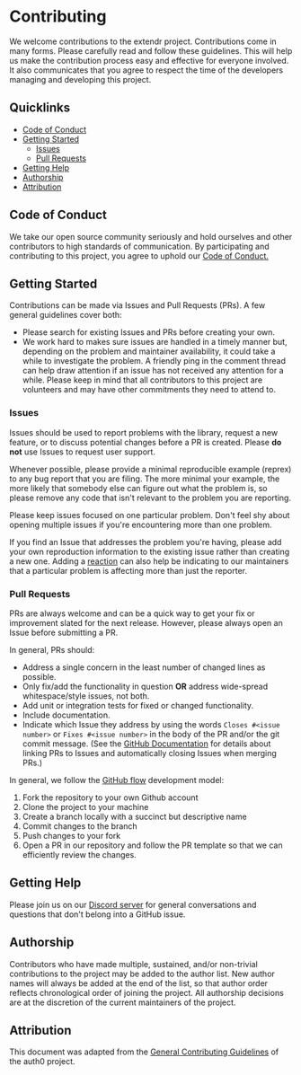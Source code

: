 # Contributing

We welcome contributions to the extendr project. Contributions come in many forms. Please carefully read and follow these guidelines. This will help us make the contribution process easy and effective for everyone involved. It also communicates that you agree to respect the time of the developers managing and developing this project.


## Quicklinks

* [Code of Conduct](#code-of-conduct)
* [Getting Started](#getting-started)
    * [Issues](#issues)
    * [Pull Requests](#pull-requests)
* [Getting Help](#getting-help)
* [Authorship](#authorship)
* [Attribution](#attribution)

## Code of Conduct

We take our open source community seriously and hold ourselves and other contributors to high standards of communication. By participating and contributing to this project, you agree to uphold our [Code of Conduct.](https://github.com/extendr/extendr/blob/master/CODE-OF-CONDUCT.md)

## Getting Started

Contributions can be made via Issues and Pull Requests (PRs). A few general guidelines cover both:

- Please search for existing Issues and PRs before creating your own.
- We work hard to makes sure issues are handled in a timely manner but, depending on the problem and maintainer availability, it could take a while to investigate the problem. A friendly ping in the comment thread can help draw attention if an issue has not received any attention for a while. Please keep in mind that all contributors to this project are volunteers and may have other commitments they need to attend to.

### Issues

Issues should be used to report problems with the library, request a new feature, or to discuss potential changes before a PR is created. Please **do not** use Issues to request user support.

Whenever possible, please provide a minimal reproducible example (reprex) to any bug report that you are filing. The more minimal your example, the more likely that somebody else can figure out what the problem is, so please remove any code that isn't relevant to the problem you are reporting.

Please keep issues focused on one particular problem. Don't feel shy about opening multiple issues if you're encountering more than one problem.

If you find an Issue that addresses the problem you're having, please add your own reproduction information to the existing issue rather than creating a new one. Adding a [reaction](https://github.blog/2016-03-10-add-reactions-to-pull-requests-issues-and-comments/) can also help be indicating to our maintainers that a particular problem is affecting more than just the reporter.

### Pull Requests

PRs are always welcome and can be a quick way to get your fix or improvement slated for the next release. However, please always open an Issue before submitting a PR.

In general, PRs should:

- Address a single concern in the least number of changed lines as possible.
- Only fix/add the functionality in question **OR** address wide-spread whitespace/style issues, not both.
- Add unit or integration tests for fixed or changed functionality.
- Include documentation.
- Indicate which Issue they address by using the words `Closes #<issue number>` or `Fixes #<issue number>` in the body of the PR and/or the git commit message. (See the [GitHub Documentation](https://docs.github.com/en/free-pro-team@latest/github/managing-your-work-on-github/linking-a-pull-request-to-an-issue#linking-a-pull-request-to-an-issue-using-a-keyword) for details about linking PRs to Issues and automatically closing Issues when merging PRs.)


In general, we follow the [GitHub flow](https://guides.github.com/introduction/flow/index.html) development model:

1. Fork the repository to your own Github account
2. Clone the project to your machine
3. Create a branch locally with a succinct but descriptive name
4. Commit changes to the branch
5. Push changes to your fork
6. Open a PR in our repository and follow the PR template so that we can efficiently review the changes.

## Getting Help

Please join us on our [Discord server](https://discord.gg/7hmApuc) for general conversations and questions that don't belong into a GitHub issue.

## Authorship

Contributors who have made multiple, sustained, and/or non-trivial contributions to the project may be added to the author list. New author names will always be added at the end of the list, so that author order reflects chronological order of joining the project. All authorship decisions are at the discretion of the current maintainers of the project.

## Attribution

This document was adapted from the [General Contributing Guidelines](https://github.com/auth0/open-source-template/blob/master/GENERAL-CONTRIBUTING.md) of the auth0 project.

